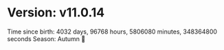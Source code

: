 # Version: v11.0.14
Time since birth: 4032 days, 96768 hours, 5806080 minutes, 348364800 seconds
Season: Autumn 🍁
